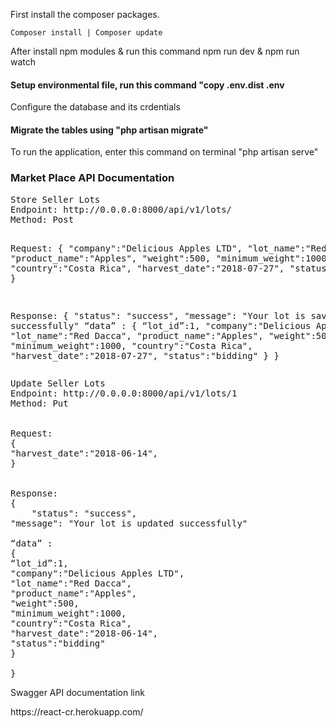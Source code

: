 <p>First install the composer packages.</p>

<code>Composer install | Composer update</code>

<p>After install npm modules &  run this command npm run dev & npm run watch</p>

<h4>Setup environmental  file, run this command "copy .env.dist .env</h4>
<p>Configure the database and its crdentials</p>

<h4>Migrate the tables using "php artisan migrate"</h4>
<p>To run the application, enter this command on terminal "php artisan serve"</p>
 

<h3>Market Place API Documentation</h3>
<pre>
Store Seller Lots
Endpoint: http://0.0.0.0:8000/api/v1/lots/
Method: Post

Request:
{
"company":"Delicious Apples LTD",
"lot_name":"Red Dacca",
"product_name":"Apples",
"weight":500,
"minimum_weight":1000,
"country":"Costa Rica",
"harvest_date":"2018-07-27",
"status":"bidding"
}

Response:
{
    "status": "success",
"message": "Your lot is saved successfully"
“data” : 
{
“lot_id”:1,
"company":"Delicious Apples LTD",
"lot_name":"Red Dacca",
"product_name":"Apples",
"weight":500,
"minimum_weight":1000,
"country":"Costa Rica",
"harvest_date":"2018-07-27",
"status":"bidding"
}
}
</pre>

<pre>
Update Seller Lots
Endpoint: http://0.0.0.0:8000/api/v1/lots/1
Method: Put


Request:
{
"harvest_date":"2018-06-14",
}


Response:
{
    "status": "success",
"message": "Your lot is updated successfully"

“data” : 
{
“lot_id”:1,
"company":"Delicious Apples LTD",
"lot_name":"Red Dacca",
"product_name":"Apples",
"weight":500,
"minimum_weight":1000,
"country":"Costa Rica",
"harvest_date":"2018-06-14",
"status":"bidding"
}

}
</pre>

<p>Swagger API  documentation link</p>
https://react-cr.herokuapp.com/